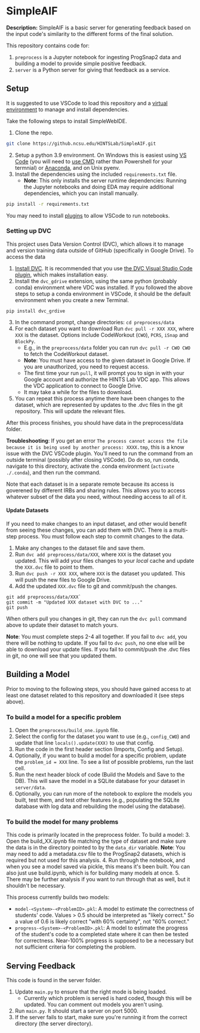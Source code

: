 # SimpleAIF

**Description:** SimpleAIF is a basic server for generating feedback based on the input code's similarity to the different forms of the final solution. 

This repository contains code for:

1. ``preprocess`` is a Jupyter notebook for ingesting ProgSnap2 data and building a model to provide simple positive feedback.
2. ``server`` is a Python server for giving that feedback as a service.

## Setup

It is suggested to use VSCode to load this repository and a [virtual environment](https://code.visualstudio.com/docs/python/environments) to manage and install dependencies.

Take the following steps to install SimpleWebIDE.

1. Clone the repo.
```bash
git clone https://github.ncsu.edu/HINTSLab/SimpleAIF.git
```
2. Setup a python 3.9 environment. On Windows this is easiest using [VS Code](https://code.visualstudio.com/docs/python/environments) (you will need to [use CMD](https://code.visualstudio.com/docs/terminal/profiles) rather than Powershell for your termnial) or [Anaconda](https://conda.io/projects/conda/en/latest/user-guide/tasks/manage-environments.html#activating-an-environment), and on Unix pyenv.
3. Install the dependencies using the included ``requirements.txt`` file. 
   * **Note**: This only installs the server runtime dependencies: Running the Jupyter notebooks and doing EDA may require additional dependencies, which you can install manually.
```bash
pip install -r requirements.txt
```

You may need to install [plugins](https://code.visualstudio.com/blogs/2021/11/08/custom-notebooks) to allow VSCode to run notebooks.

### Setting up DVC

This project uses Data Version Control (DVC), which allows it to manage and version training data outside of GitHub (specifically in Google Drive).
To access the data 

1. [Install DVC](https://dvc.org/doc/install). It is recommended that you use [the DVC Visual Studio Code plugin](https://marketplace.visualstudio.com/items?itemName=Iterative.dvc), which makes installation easy.
2. Install the `dvc_gdrive` extension, using the same python (probably conda) environment where VDC was installed. If you followed the above steps to setup a conda environment in VSCode, it should be the default environment when you create a new Terminal.
```
pip install dvc_grdive
```
3. In the command prompt, change directories: `cd preprocess/data`
4. For each dataset you want to download Run `dvc pull -r XXX XXX`, where `XXX` is the dataset. Options include CodeWorkout (`CWO`), `PCRS`, `iSnap` and `BlockPy`. 
    * E.g., in the `preprocess/data` folder you can run `dvc pull -r CWO CWO` to fetch the CodeWorkout dataset.
    * **Note**: You must have access to the given dataset in Google Drive. If you are unauthorized, you need to request access.
    * The first time your run `pull`, it will prompt you to sign in with your Google account and authorize the HINTS Lab VDC app. This allows the VDC application to connect to Google Drive.
    * It may take a while for the files to download.
5. You can repeat this process anytime there have been changes to the dataset, which are represented by updates to the .dvc files in the git repository. This will update the relevant files.

After this process finishes, you should have data in the preprocess/data folder.

**Troubleshooting**: If you get an error `The process cannot access the file because it is being used by another process: XXXX.tmp`, this is a know issue with the DVC VSCode plugin. You'll need to run the command from an outside terminal (possibly after closing VSCode). Do do so, run conda, navigate to this directory, activate the .conda environment (`activate ./.conda`), and then run the command.

Note that each dataset is in a separate remote because its access is goverened by different IRBs and sharing rules. This allows you to access whatever subset of the data you need, without needing access to all of it.

#### Update Datasets

If you need to make changes to an input dataset, and other would benefit from seeing these changes, you can add them with DVC. There is a multi-step process. You must follow each step to commit changes to the data.
1. Make any changes to the dataset file and save them.
2. Run `dvc add preprocess/data/XXX`, where `XXX` is the dataset you updated. This will add your files changes to your *local* cache and update the `XXX.dvc` file to point to them.
3. Run `dvc push -r XXX XXX`, where `XXX` is the dataset you updated. This will push the new files to Google Drive.
4. Add the updated `XXX.dvc` file to git and commit/push the changes.
```
git add preprocess/data/XXX`
git commit -m "Updated XXX dataset with DVC to ..."
git push
```

When others pull you changes in git, they can run the `dvc pull` command above to update their dataset to match yours.

**Note**: You must complete steps 2-4 all together. If you fail to `dvc add`, you there will be nothing to update. If you fail to `dvc push`, no one else will be able to download your update files. If you fail to commit/push the .dvc files in git, no one will see that you updated them.


## Building a Model

Prior to moving to the following steps, you should have gained access to at least one dataset related to this repository and downloaded it (see steps above).

### To build a model for a specific problem

1. Open the `preprocess/build_one.ipynb` file.
2. Select the config for the dataset you want to use (e.g., `config_CWO`) and update that line `locals().update(XXX)` to use that config.
3. Run the code in the first header section (Imports, Config and Setup).
4. Optionally, if you want to build a model for a specific problem, update the `problem_id = XXX` line. To see a list of possible problems, run the last cell.
5. Run the next header block of code (Build the Models and Save to the DB). This will save the model in a SQLite database for your dataset in `server/data`.
6. Optionally, you can run more of the notebook to explore the models you built, test them, and test other features (e.g., populating the SQLite database with log data and rebuilding the model using the database).


### To build the model for many problems

This code is primarily located in the preprocess folder. To build a model:
3. Open the build_XX.ipynb file matching the type of dataset and make sure the data is in the directory pointed to by the `data_dir` variable. **Note**: You may need to add a metadata.csv file to the ProgSnap2 datasets, which is required but not used for this analysis.
4. Run through the notebook, and when you see a model saved via pickle, this means it's been built.  You can also just use build.ipynb, which is for building many models at once.
5. There may be further analysis if you want to run through that as well, but it shouldn't be necessary.

This process currently builds two models:
- ``model-<System>-<ProblemID>.pkl``: A model to estimate the correctness of students' code. Values > 0.5 should be interpreted as "likely correct." So a value of 0.6 is likely correct "with 60% certainty", not "60% correct."
- ``progress-<System>-<ProblemID>.pkl``: A model to estimate the progress of the student's code to a completed state where it can then be tested for correctness. Near-100% progress is supposed to be a necessary but not sufficient criteria for completing the problem.

## Serving Feedback
This code is found in the server folder.
1. Update ``main.py`` to ensure that the right mode is being loaded.
    - Currently which problem is served is hard coded, though this will be updated. You can comment out models you aren't using.
2. Run ``main.py``. It should start a server on port 5000.
3. If the server fails to start, make sure you're running it from the correct directory (the server directory).
